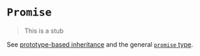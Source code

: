 # `Promise`

> This is a stub

See [prototype-based inheritance][concept-prototype-inheritance] and the general [`promise` type][type-promise].

[concept-prototype-inheritance]: ../info/prototype_inheritance.md
[type-promise]: ../../../../reference/types/promise.md
